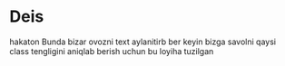 # Deis
hakaton
Bunda bizar ovozni text aylanitirb ber keyin bizga savolni qaysi class tengligini aniqlab berish uchun bu loyiha tuzilgan
